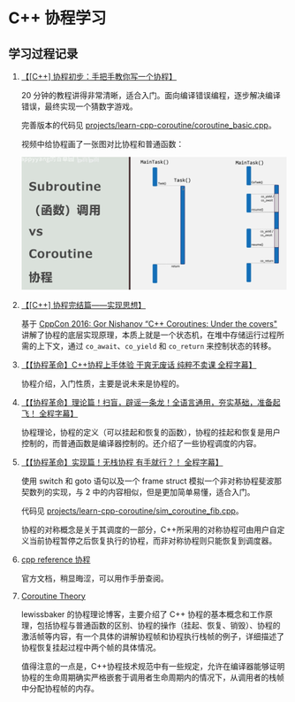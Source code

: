 # C++ 协程学习

## 学习过程记录

1. [【\[C++\] 协程初步：手把手教你写一个协程】](https://www.bilibili.com/video/BV1c8411f7dw/?share_source=copy_web&vd_source=07d6eec55261917555a5d7fb4429cab9)

    20 分钟的教程讲得非常清晰，适合入门。面向编译错误编程，逐步解决编译错误，最终实现一个猜数字游戏。

    完善版本的代码见 [projects/learn-cpp-coroutine/coroutine_basic.cpp](../projects/learn-cpp-coroutine/coroutine_basic.cpp)。

    视频中给协程画了一张图对比协程和普通函数：

    ![coroutine-vs-function](learn-cpp-coroutine/coroutine-vs-function.png)

2. [【\[C++\] 协程完结篇——实现思想】](https://www.bilibili.com/video/BV1U8411U7ud/?share_source=copy_web&vd_source=07d6eec55261917555a5d7fb4429cab9)

    基于 [CppCon 2016: Gor Nishanov “C++ Coroutines: Under the covers"](https://www.youtube.com/watch?v=8C8NnE1Dg4A&t=8s) 讲解了协程的底层实现原理，本质上就是一个状态机，在堆中存储运行过程所需的上下文，通过 `co_await`、`co_yield` 和 `co_return` 来控制状态的转移。

3. [【【协程革命】C++协程上手体验 干爽无废话 纯粹不卖课 全程字幕】](https://www.bilibili.com/video/BV1RV4y1L7ar/?share_source=copy_web&vd_source=07d6eec55261917555a5d7fb4429cab9)

    协程介绍，入门性质，主要是说未来是协程的。

4. [【【协程革命】理论篇！扫盲，辟谣一条龙！全语言通用，夯实基础，准备起飞！   全程字幕】](https://www.bilibili.com/video/BV1K14y1v7cw/?share_source=copy_web&vd_source=07d6eec55261917555a5d7fb4429cab9)

    协程理论，协程的定义（可以挂起和恢复的函数），协程的挂起和恢复是用户控制的，而普通函数是编译器控制的。还介绍了一些协程调度的内容。

5. [【【协程革命】实现篇！无栈协程 有手就行？！ 全程字幕】](https://www.bilibili.com/video/BV1dv4y127YT/?share_source=copy_web&vd_source=07d6eec55261917555a5d7fb4429cab9)

    使用 switch 和 goto 语句以及一个 frame struct 模拟一个非对称协程斐波那契数列的实现，与 2 中的内容相似，但是更加简单易懂，适合入门。

    代码见 [projects/learn-cpp-coroutine/sim_coroutine_fib.cpp](../projects/learn-cpp-coroutine/sim_coroutine_fib.cpp)。

    协程的对称概念是关于其调度的一部分，C++所采用的对称协程可由用户自定义当前协程暂停之后恢复执行的协程，而非对称协程则只能恢复到调度器。

6. [cpp reference 协程](https://en.cppreference.com/w/cpp/language/coroutines)

    官方文档，稍显晦涩，可以用作手册查阅。

7. [Coroutine Theory](https://lewissbaker.github.io/2017/09/25/coroutine-theory)

    lewissbaker 的协程理论博客，主要介绍了 C++ 协程的基本概念和工作原理，包括协程与普通函数的区别、协程的操作（挂起、恢复、销毁）、协程的激活帧等内容，有一个具体的讲解协程帧和协程执行栈帧的例子，详细描述了协程恢复挂起过程中两个帧的具体情况。

    值得注意的一点是，C++协程技术规范中有一些规定，允许在编译器能够证明协程的生命周期确实严格嵌套于调用者生命周期内的情况下，从调用者的栈帧中分配协程帧的内存。
